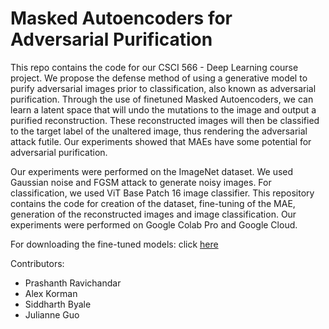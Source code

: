 # Masked Autoencoders for Adversarial Purification

This repo contains the code for our CSCI 566 - Deep Learning course project. We propose the defense method of using a generative model to purify adversarial images prior to classification, also known as adversarial purification. Through the use of finetuned Masked Autoencoders, we can learn a latent space that will undo the mutations to the image and output a purified reconstruction. These reconstructed images will then be classified to the target label of the unaltered image, thus rendering the adversarial attack futile. Our experiments showed that MAEs have some potential for adversarial purification.

Our experiments were performed on the ImageNet dataset. We used Gaussian noise and FGSM attack to generate noisy images. For classification, we used ViT Base Patch 16 image classifier. This repository contains the code for creation of the dataset, fine-tuning of the MAE, generation of the reconstructed images and image classification. Our experiments were performed on Google Colab Pro and Google Cloud.

For downloading the fine-tuned models: click [here](https://drive.google.com/drive/folders/1Dj_nhXOVIibm9ThWV2vuR7ttb0LvqQZp?usp=share_link)

Contributors:
 - Prashanth Ravichandar
 - Alex Korman
 - Siddharth Byale
 - Julianne Guo